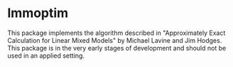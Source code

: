 # lmmoptim

This package implements the algorithm described in "Approximately Exact Calculation for Linear Mixed Models" by Michael Lavine and Jim Hodges. This package is in the very early stages of development and should not be used in an applied setting.
